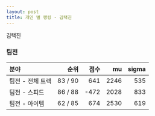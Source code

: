 ```yaml
---
layout: post
title: 개인 별 랭킹 - 김택진
---
```


김택진


### 팀전

| 분야 | 순위 | 점수 | mu | sigma |
|:---|---:|---:|---:|---:|
| 팀전 - 전체 트랙 | 83 / 90 | 641 | 2246 | 535 |
| 팀전 - 스피드 | 86 / 88 | -472 | 2028 | 833 |
| 팀전 - 아이템 | 62 / 85 | 674 | 2530 | 619 |
